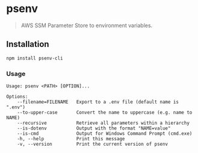 # psenv

> AWS SSM Parameter Store to environment variables.

## Installation

```bash
npm install psenv-cli
```

### Usage

```
Usage: psenv <PATH> [OPTION]...

Options:
    --filename=FILENAME   Export to a .env file (default name is ".env")
    --to-upper-case       Convert the name to uppercase (e.g. name to NAME)
    --recursive           Retrieve all parameters within a hierarchy
    --is-dotenv           Output with the format "NAME=value"
    --is-cmd              Output for Windows Command Prompt (cmd.exe)
    -h, --help            Print this message
    -v, --version         Print the current version of psenv
```
